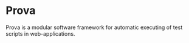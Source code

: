 # Prova
Prova is a modular software framework for automatic executing of test scripts in web-applications.
